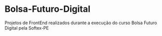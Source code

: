 # Bolsa-Futuro-Digital
Projetos de FrontEnd realizados durante a execução do curso Bolsa Futuro Digital pela Softex-PE
